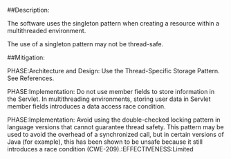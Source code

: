 ##Description:

The software uses the singleton pattern when creating a resource within a multithreaded environment.

The use of a singleton pattern may not be thread-safe.

##Mitigation:


PHASE:Architecture and Design:
Use the Thread-Specific Storage Pattern. See References.

PHASE:Implementation:
Do not use member fields to store information in the Servlet. In multithreading environments, storing user data in Servlet member fields introduces a data access race condition.

PHASE:Implementation:
Avoid using the double-checked locking pattern in language versions that cannot guarantee thread safety. This pattern may be used to avoid the overhead of a synchronized call, but in certain versions of Java (for example), this has been shown to be unsafe because it still introduces a race condition (CWE-209).:EFFECTIVENESS:Limited

